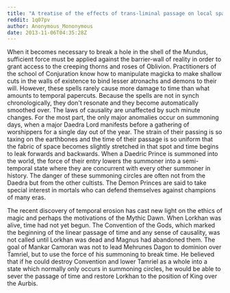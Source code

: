 ```yaml
---
title: "A treatise of the effects of trans-liminal passage on local space-time."
reddit: 1q07pv
author: Anonymous_Mononymous
date: 2013-11-06T04:35:28Z
---
```


When it becomes necessary to break a hole in the shell of the Mundus, sufficient force must be applied against the barrier-wall of reality in order to grant access to the creeping thorns and roses of Oblivion. Practitioners of the school of Conjuration know how to manipulate magicka to make shallow cuts in the walls of existence to bind lesser atronachs and demons to their will. However, these spells rarely cause more damage to time than what amounts to temporal papercuts. Because the spells are not in synch chronologically, they don't resonate and they become automatically smoothed over. The laws of causality are unaffected by such minute changes. For the most part, the only major anomalies occur on summoning days, when a major Daedra Lord manifests before a gathering of worshippers for a single day out of the year. The strain of their passing is so taxing on the earthbones and the time of their passage is so uniform that the fabric of space becomes slightly stretched in that spot and time begins to leak forwards and backwards. When a Daedric Prince is summoned into the world, the force of their entry lowers the summoner into a semi-temporal state where they are concurrent with every other summoner in history. The danger of these summoning circles are often not from the Daedra but from the other cultists. The Demon Princes are said to take special interest in mortals who can defend themselves against champions of many eras.

The recent discovery of temporal erosion has cast new light on the ethics of magic and perhaps the motivations of the Mythic Dawn. When Lorkhan was alive, time had not yet begun. The Convention of the Gods, which marked the beginning of the linear passage of time and any sense of causality, was not called until Lorkhan was dead and Magnus had abandoned them. The goal of Mankar Camoran was not to lead Mehrunes Dagon to dominion over Tamriel, but to use the force of his summoning to break time. He believed that if he could destroy Convention and lower Tamriel as a whole into a state which normally only occurs in summoning circles, he would be able to sever the passage of time and restore Lorkhan to the position of King over the Aurbis.
